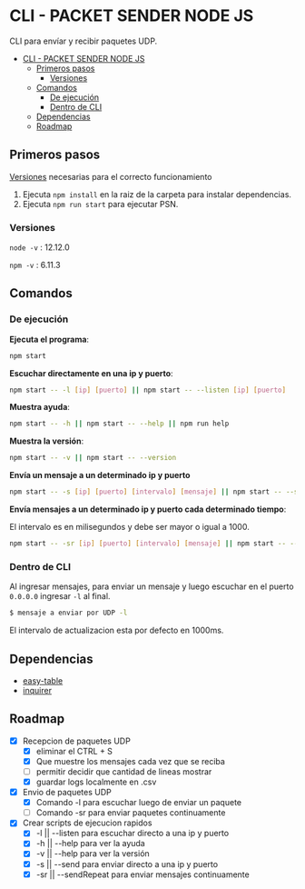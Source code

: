 # CLI - PACKET SENDER NODE JS

CLI para envíar y recibir paquetes UDP. 


- [CLI - PACKET SENDER NODE JS](#cli---packet-sender-node-js)
  - [Primeros pasos](#primeros-pasos)
    - [Versiones](#versiones)
  - [Comandos](#comandos)
    - [De ejecución](#de-ejecución)
    - [Dentro de CLI](#dentro-de-cli)
  - [Dependencias](#dependencias)
  - [Roadmap](#roadmap)
## Primeros pasos

[Versiones](#versiones) necesarias para el correcto funcionamiento

1. Ejecuta `npm install` en la raiz de la carpeta para instalar dependencias.
2. Ejecuta `npm run start` para ejecutar PSN.
### Versiones 

`node -v` : 12.12.0

`npm -v` : 6.11.3

## Comandos 

### De ejecución 


**Ejecuta el programa**: 

```bash
npm start
```

**Escuchar directamente en una ip y puerto**:

```bash
npm start -- -l [ip] [puerto] || npm start -- --listen [ip] [puerto]
```
**Muestra ayuda**:

```bash
npm start -- -h || npm start -- --help || npm run help
```

**Muestra la versión**:

```bash 
npm start -- -v || npm start -- --version
```

**Envía un mensaje a un determinado ip y puerto**

```bash
npm start -- -s [ip] [puerto] [intervalo] [mensaje] || npm start -- --send [ip] [puerto] [intervalo] [mensaje]
```

**Envía mensajes a un determinado ip y puerto cada determinado tiempo**:

El intervalo es en milisegundos y debe ser mayor o igual a 1000.

```bash
npm start -- -sr [ip] [puerto] [intervalo] [mensaje] || npm start -- --sendRepeat [ip] [puerto] [intervalo] [mensaje]
```


### Dentro de CLI


Al ingresar mensajes, para enviar un mensaje y luego escuchar en el puerto `0.0.0.0` ingresar `-l` al final.

```bash
$ mensaje a enviar por UDP -l
```

El intervalo de actualizacion esta por defecto en 1000ms.

## Dependencias 

* [easy-table](https://www.npmjs.com/package/easy-table)
* [inquirer](https://www.npmjs.com/package/inquirer)

## Roadmap

- [x] Recepcion de paquetes UDP
  - [x] eliminar el CTRL + S 
  - [x] Que muestre los mensajes cada vez que se reciba
  - [ ] permitir decidir que cantidad de lineas mostrar
  - [x] guardar logs localmente en .csv
- [x] Envio de paquetes UDP
  - [x] Comando -l para escuchar luego de enviar un paquete
  - [ ] Comando -sr para enviar paquetes continuamente
- [x] Crear scripts de ejecucion rapidos
  - [x] -l || --listen para escuchar directo a una ip y puerto
  - [x] -h || --help para ver la ayuda
  - [x] -v || --help para ver la  versión
  - [x] -s || --send para enviar directo a una ip y puerto
  - [x] -sr || --sendRepeat para enviar mensajes continuamente